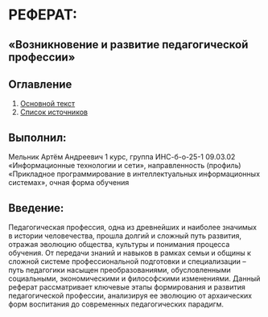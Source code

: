 # РЕФЕРАТ: 
## «Возникновение и развитие педагогической профессии» 
## Оглавление
1. [Основной текст](information.md)
2. [Список источников](sources.md)

## Выполнил:
Мельник Артём Андреевич
1 курс, группа ИНС-б-о-25-1
09.03.02 «Информационные технологии и сети», направленность (профиль) «Прикладное программирование в интеллектуальных информационных системах», очная форма обучения

## Введение:
Педагогическая профессия, одна из древнейших и наиболее значимых в истории человечества, прошла долгий и сложный путь развития, отражая эволюцию общества, культуры и понимания процесса обучения.  От передачи знаний и навыков в рамках семьи и общины к сложной системе профессиональной подготовки и специализации – путь педагогики насыщен преобразованиями, обусловленными социальными, экономическими и философскими изменениями. Данный реферат рассматривает ключевые этапы формирования и развития педагогической профессии, анализируя ее эволюцию от архаических форм воспитания до современных педагогических парадигм. 
